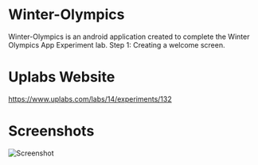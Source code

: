 # Winter-Olympics
Winter-Olympics is an android application created to complete the Winter Olympics App Experiment lab. Step 1: Creating a welcome screen. 

# Uplabs Website
https://www.uplabs.com/labs/14/experiments/132

# Screenshots
![Screenshot](https://github.com/PabiMoloi/Location/blob/master/app/src/main/welcomeScreen.png)


